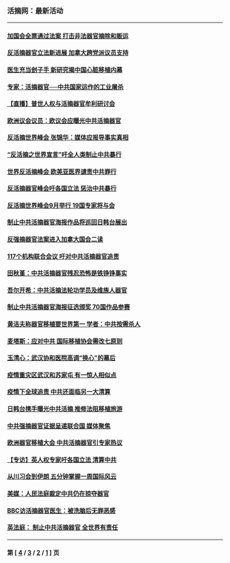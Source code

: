 ### 活摘网：最新活动
---
#### [加国会全票通过法案 打击非法器官摘除和贩运](../../pages/nf5883/n13884924.md?01100430) 
#### [反活摘器官立法新进展 加拿大跨党派议员支持](../../pages/nf5883/n13876061.md?01100430) 
#### [医生充当刽子手 新研究揭中国心脏移植内幕](../../pages/nf5883/n13772291.md?01100430) 
#### [专家：活摘器官──中共国家运作的工业屠杀](../../pages/nf5883/n13761178.md?01100430) 
#### [【直播】普世人权与活摘器官牟利研讨会](../../pages/nf5883/n13425146.md?01100430) 
#### [欧洲议会议员：欧议会应曝光中共活摘器官](../../pages/nf5883/n13336571.md?01100430) 
#### [反活摘世界峰会 张锦华：媒体应报导事实真相](../../pages/nf5883/n13278502.md?01100430) 
#### [“反活摘之世界宣言”吁全人类制止中共暴行](../../pages/nf5883/n13259730.md?01100430) 
#### [世界反活摘峰会 欧美亚医界谴责中共罪行](../../pages/nf5883/n13253550.md?01100430) 
#### [反活摘器官峰会吁各国立法 惩治中共暴行](../../pages/nf5883/n13245052.md?01100430) 
#### [反活摘世界峰会9月举行 19国专家将与会](../../pages/nf5883/n13201492.md?01100430) 
#### [制止中共活摘器官海报作品将巡回日韩台展出](../../pages/nf5883/n13177791.md?01100430) 
#### [反强摘器官法案进入加拿大国会二读](../../pages/nf5883/n13033450.md?01100430) 
#### [117个机构联合会议 吁对中共活摘器官追责](../../pages/nf5883/n12775087.md?01100430) 
#### [田秋堇：中共活摘器官残忍恐怖是铁铮铮事实](../../pages/nf5883/n12702148.md?01100430) 
#### [吾尔开希：中共活摘法轮功学员及维族人器官](../../pages/nf5883/n12693197.md?01100430) 
#### [制止中共活摘器官海报征选颁奖 70国作品参赛](../../pages/nf5883/n12692050.md?01100430) 
#### [黄洁夫称器官移植要世界第一 学者：中共按需杀人](../../pages/nf5883/n12572329.md?01100430) 
#### [麦塔斯：应对中共 国际移植协会需改七原则](../../pages/nf5883/n12514711.md?01100430) 
#### [玉清心：武汉协和医院高调“换心”的幕后](../../pages/nf5883/n12298730.md?01100430) 
#### [疫情重灾区武汉和苏家屯 有一惊人相似点](../../pages/nf5883/n12150824.md?01100430) 
#### [疫情下全球追责 中共还面临另一大清算](../../pages/nf5883/n12070397.md?01100430) 
#### [日韩台携手曝光中共活摘 推修法阻移植旅游](../../pages/nf5883/n11712046.md?01100430) 
#### [中共强摘器官证据呈递联合国 媒体聚焦](../../pages/nf5883/n11546426.md?01100430) 
#### [欧洲器官移植大会 中共活摘器官引专家热议](../../pages/nf5883/n11539095.md?01100430) 
#### [【专访】英人权专家吁各国立法 清算中共](../../pages/nf5883/n11367315.md?01100430) 
#### [从川习会到伊朗 五分钟掌握一周国际风云](../../pages/nf5883/n11338520.md?01100430) 
#### [美媒：人民法庭裁定中共仍在掠夺器官](../../pages/nf5883/n11334897.md?01100430) 
#### [BBC访活摘器官医生：被洗脑后无罪恶感](../../pages/nf5883/n11335935.md?01100430) 
#### [英法庭： 制止中共活摘器官 全世界有责任](../../pages/nf5883/n11330691.md?01100430) 

---
#### 第 [ [4](./4.md?01100430) / [3](./3.md?01100430) / [2](./2.md?01100430) / [1](./1.md?01100430) ] 页
